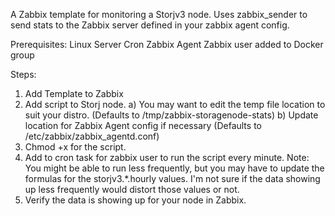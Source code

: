 A Zabbix template for monitoring a Storjv3 node. Uses zabbix_sender to send stats to the Zabbix server defined in your zabbix agent config.

Prerequisites:
Linux Server
Cron
Zabbix Agent
Zabbix user added to Docker group

Steps:
1) Add Template to Zabbix
2) Add script to Storj node.
  a) You may want to edit the temp file location to suit your distro. (Defaults to /tmp/zabbix-storagenode-stats)
  b) Update location for Zabbix Agent config if necessary (Defaults to /etc/zabbix/zabbix_agentd.conf)
3) Chmod +x for the script.
4) Add to cron task for zabbix user to run the script every minute.
  Note: You might be able to run less frequently, but you may have to update the formulas for the storjv3.*.hourly values. I'm not sure if the data showing up less frequently would distort those values or not.
5) Verify the data is showing up for your node in Zabbix.
